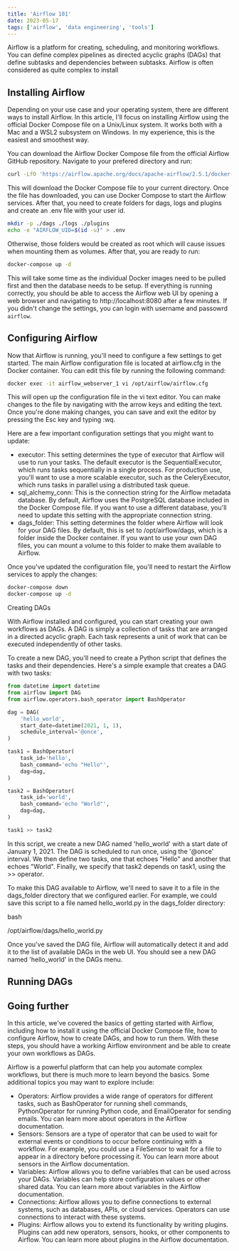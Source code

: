 ```yaml
---
title: 'Airflow 101'
date: 2023-05-17
tags: ['airflow', 'data engineering', 'tools']
---
```


Airflow is a platform for creating, scheduling, and monitoring workflows. You can define complex pipelines as directed acyclic graphs (DAGs) that define subtasks and dependencies between subtasks. Airflow is often considered as quite complex to install

## Installing Airflow

Depending on your use case and your operating system, there are different ways to install Airflow. In this article, I'll focus on installing Airflow using the official Docker Compose file on a Unix/Linux system. It works both with a Mac and a WSL2 subsystem on Windows. In my experience, this is the easiest and smoothest way.

You can download the Airflow Docker Compose file from the official Airflow GitHub repository. Navigate to your prefered directory and run:

```bash
curl -LfO 'https://airflow.apache.org/docs/apache-airflow/2.5.1/docker-compose.yaml'
```

This will download the Docker Compose file to your current directory. Once the file has downloaded, you can use Docker Compose to start the Airflow services. After that, you need to create folders for dags, logs and plugins and create an .env file with your user id.

```bash
mkdir -p ./dags ./logs ./plugins
echo -e "AIRFLOW_UID=$(id -u)" > .env
```

Otherwise, those folders would be created as root which will cause issues when mounting them as volumes. After that, you are ready to run:

```bash
docker-compose up -d
```

This will take some time as the individual Docker images need to be pulled first and then the database needs to be setup. If everything is running correctly, you should be able to access the Airflow web UI by opening a web browser and navigating to http://localhost:8080 after a few minutes. If you didn't change the settings, you can login with username and passowrd `airflow`.

## Configuring Airflow

Now that Airflow is running, you'll need to configure a few settings to get started. The main Airflow configuration file is located at airflow.cfg in the Docker container. You can edit this file by running the following command:

```bash
docker exec -it airflow_webserver_1 vi /opt/airflow/airflow.cfg
```

This will open up the configuration file in the vi text editor. You can make changes to the file by navigating with the arrow keys and editing the text. Once you're done making changes, you can save and exit the editor by pressing the Esc key and typing :wq.

Here are a few important configuration settings that you might want to update:

- executor: This setting determines the type of executor that Airflow will use to run your tasks. The default executor is the SequentialExecutor, which runs tasks sequentially in a single process. For production use, you'll want to use a more scalable executor, such as the CeleryExecutor, which runs tasks in parallel using a distributed task queue.
- sql_alchemy_conn: This is the connection string for the Airflow metadata database. By default, Airflow uses the PostgreSQL database included in the Docker Compose file. If you want to use a different database, you'll need to update this setting with the appropriate connection string.
- dags_folder: This setting determines the folder where Airflow will look for your DAG files. By default, this is set to /opt/airflow/dags, which is a folder inside the Docker container. If you want to use your own DAG files, you can mount a volume to this folder to make them available to Airflow.

Once you've updated the configuration file, you'll need to restart the Airflow services to apply the changes:

```bash
docker-compose down
docker-compose up -d
```

Creating DAGs

With Airflow installed and configured, you can start creating your own workflows as DAGs. A DAG is simply a collection of tasks that are arranged in a directed acyclic graph. Each task represents a unit of work that can be executed independently of other tasks.

To create a new DAG, you'll need to create a Python script that defines the tasks and their dependencies. Here's a simple example that creates a DAG with two tasks:

```python
from datetime import datetime
from airflow import DAG
from airflow.operators.bash_operator import BashOperator

dag = DAG(
    'hello_world',
    start_date=datetime(2021, 1, 1),
    schedule_interval='@once',
)

task1 = BashOperator(
    task_id='hello',
    bash_command='echo "Hello"',
    dag=dag,
)

task2 = BashOperator(
    task_id='world',
    bash_command='echo "World"',
    dag=dag,
)

task1 >> task2

```

In this script, we create a new DAG named 'hello_world' with a start date of January 1, 2021. The DAG is scheduled to run once, using the '@once' interval. We then define two tasks, one that echoes "Hello" and another that echoes "World". Finally, we specify that task2 depends on task1, using the >> operator.

To make this DAG available to Airflow, we'll need to save it to a file in the dags_folder directory that we configured earlier. For example, we could save this script to a file named hello_world.py in the dags_folder directory:

bash

/opt/airflow/dags/hello_world.py

Once you've saved the DAG file, Airflow will automatically detect it and add it to the list of available DAGs in the web UI. You should see a new DAG named 'hello_world' in the DAGs menu.

## Running DAGs

## Going further

In this article, we've covered the basics of getting started with Airflow, including how to install it using the official Docker Compose file, how to configure Airflow, how to create DAGs, and how to run them. With these steps, you should have a working Airflow environment and be able to create your own workflows as DAGs.

Airflow is a powerful platform that can help you automate complex workflows, but there is much more to learn beyond the basics. Some additional topics you may want to explore include:

- Operators: Airflow provides a wide range of operators for different tasks, such as BashOperator for running shell commands, PythonOperator for running Python code, and EmailOperator for sending emails. You can learn more about operators in the Airflow documentation.
- Sensors: Sensors are a type of operator that can be used to wait for external events or conditions to occur before continuing with a workflow. For example, you could use a FileSensor to wait for a file to appear in a directory before processing it. You can learn more about sensors in the Airflow documentation.
- Variables: Airflow allows you to define variables that can be used across your DAGs. Variables can help store configuration values or other shared data. You can learn more about variables in the Airflow documentation.
- Connections: Airflow allows you to define connections to external systems, such as databases, APIs, or cloud services. Operators can use connections to interact with these systems.
- Plugins: Airflow allows you to extend its functionality by writing plugins. Plugins can add new operators, sensors, hooks, or other components to Airflow. You can learn more about plugins in the Airflow documentation.
